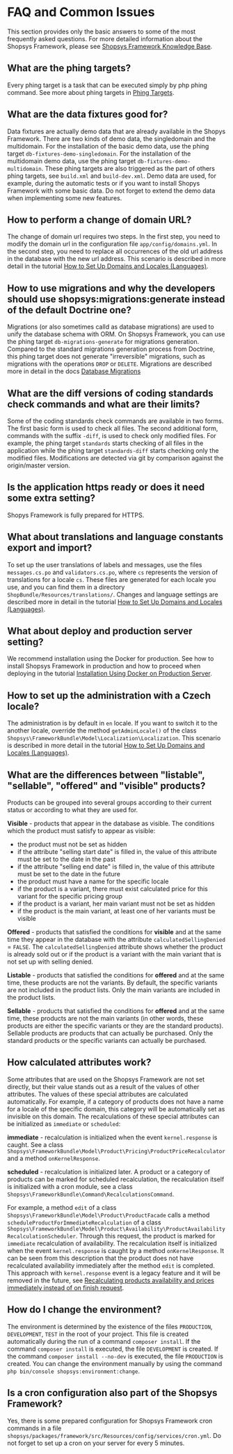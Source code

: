 # FAQ and Common Issues

This section provides only the basic answers to some of the most frequently asked questions.
For more detailed information about the Shopsys Framework, please see [Shopsys Framework Knowledge Base](../index.md).

## What are the phing targets?
Every phing target is a task that can be executed simply by php phing <target-name> command.
See more about phing targets in [Phing Targets](./phing-targets.md).

## What are the data fixtures good for?
Data fixtures are actually demo data that are already available in the Shopys Framework.
There are two kinds of demo data, the singledomain and the multidomain.
For the installation of the basic demo data, use the phing target `db-fixtures-demo-singledomain`.
For the installation of the multidomain demo data, use the phing target `db-fixtures-demo-multidomain`.
These phing targets are also triggered as the part of others phing targets, see `build.xml` and `build-dev.xml`.
Demo data are used, for example, during the automatic tests or if you want to install Shopys Framework with some basic data.
Do not forget to extend the demo data when implementing some new features.

## How to perform a change of domain URL?
The change of domain url requires two steps.
In the first step, you need to modify the domain url in the configuration file `app/config/domains.yml`.
In the second step, you need to replace all occurrences of the old url address in the database with the new url address.
This scenario is described in more detail in the tutorial [How to Set Up Domains and Locales (Languages)](./how-to-set-up-domains-and-locales.md#4-change-the-url-address-for-an-existing-domain).

## How to use migrations and why the developers should use shopsys:migrations:generate instead of the default Doctrine one?
Migrations (or also sometimes calld as database migrations) are used to unify the database schema with ORM.
On Shopsys Framework, you can use the phing target `db-migrations-generate` for migrations generation.
Compared to the standard migrations generation process from Doctrine, this phing target does not generate "irreversible" migrations, such as migrations with the operations `DROP` or `DELETE`.
Migrations are described more in detail in the docs [Database Migrations](./database-migrations.md)

## What are the diff versions of coding standards check commands and what are their limits?
Some of the coding standards check commands are available in two forms.
The first basic form is used to check all files.
The second additional form, commands with the suffix `-diff`, is used to check only modified files.
For example, the phing target `standards` starts checking of all files in the application while the phing target `standards-diff` starts checking only the modified files.
Modifications are detected via git by comparison against the origin/master version.

## Is the application https ready or does it need some extra setting?
Shopys Framework is fully prepared for HTTPS.

## What about translations and language constants export and import?
To set up the user translations of labels and messages, use the files `messages.cs.po` and `validators.cs.po`, where `cs` represents the version of translations for a locale `cs`.
These files are generated for each locale you use, and you can find them in a directory `ShopBundle/Resources/translations/`.
Changes and language settings are described more in detail in the tutorial [How to Set Up Domains and Locales (Languages)](./how-to-set-up-domains-and-locales.md#3-locale-settings).

## What about deploy and production server setting?
We recommend installation using the Docker for production.
See how to install Shopsys Framework in production and how to proceed when deploying in the tutorial [Installation Using Docker on Production Server](../installation/installation-using-docker-on-production-server.md).

## How to set up the administration with a Czech locale?
The administration is by default in `en` locale.
If you want to switch it to the another locale, override the method `getAdminLocale()` of the class `Shopsys\FrameworkBundle\Model\Localization\Localization`.
This scenario is described in more detail in the tutorial [How to Set Up Domains and Locales (Languages)](./how-to-set-up-domains-and-locales.md#36-locale-in-administration).

## What are the differences between "listable", "sellable", "offered" and "visible" products?
Products can be grouped into several groups according to their current status or according to what they are used for.

**Visible** - products that appear in the database as visible. 
The conditions which the product must satisfy to appear as visible:
- the product must not be set as hidden
- if the attribute "selling start date" is filled in, the value of this attribute must be set to the date in the past
- if the attribute "selling end date" is filled in, the value of this attribute must be set to the date in the future
- the product must have a name for the specific locale
- if the product is a variant, there must exist calculated price for this variant for the specific pricing group
- if the product is a variant, her main variant must not be set as hidden
- if the product is the main variant, at least one of her variants must be visible

**Offered** - products that satisfied the conditions for **visible** and at the same time they appear in the database with the attribute `calculatedSellingDenied` = `FALSE`.
The `calculatedSellingDenied` attribute shows whether the product is already sold out or if the product is a variant with the main variant that is not set up with selling denied.

**Listable** - products that satisfied the conditions for **offered** and at the same time, these products are not the variants.
By default, the specific variants are not included in the product lists.
Only the main variants are included in the product lists.

**Sellable** - products that satisfied the conditions for **offered** and at the same time, these products are not the main variants (in other words, these products are either the specific variants or they are the standard products).
Sellable products are products that can actually be purchased.
Only the standard products or the specific variants can actually be purchased.

## How calculated attributes work?
Some attributes that are used on the Shopsys Framework are not set directly, but their value stands out as a result of the values of other attributes.
The values of these special attributes are calculated automatically.
For example, if a category of products does not have a name for a locale of the specific domain, this category will be automatically set as invisible on this domain.
The recalculations of these special attributes can be initialized as `immediate` or `scheduled`:

**immediate** - recalculation is initialized when the event `kernel.response` is caught.
See a class `Shopsys\FrameworkBundle\Model\Product\Pricing\ProductPriceRecalculator` and a method `onKernelResponse`.

**scheduled** - recalculation is initialized later.
A product or a category of products can be marked for scheduled recalculation, the recalculation itself is initialized with a cron module, see a class `Shopsys\FrameworkBundle\Command\RecalculationsCommand`.

For example, a method `edit` of a class `Shopsys\FrameworkBundle\Model\Product\ProductFacade` calls a method `scheduleProductForImmediateRecalculation` of a class `Shopsys\FrameworkBundle\Model\Product\Availability\ProductAvailabilityRecalculationScheduler`.
Through this request, the product is marked for `immediate` recalculation of availability.
The recalculation itself is initialized when the event `kernel.response` is caught by a method `onKernelResponse`.
It can be seen from this description that the product does not have recalculated availability immediately after the method `edit` is completed.
This approach with `kernel.response` event is a legacy feature and it will be removed in the future, see [Recalculating products availability and prices immediately instead of on finish request](https://github.com/shopsys/shopsys/issues/202).

## How do I change the environment?
The environment is determined by the existence of the files `PRODUCTION`, `DEVELOPMENT`, `TEST` in the root of your project.
This file is created automatically during the run of a command `composer install`.
If the command `composer install` is executed, the file `DEVELOPMENT` is created.
If the command `composer install --no-dev` is executed, the file `PRODUCTION` is created.
You can change the environment manually by using the command `php bin/console shopsys:environment:change`.

## Is a cron configuration also part of the Shopsys Framework?
Yes, there is some prepared configuration for Shopsys Framework cron commands in a file `shopsys/packages/framework/src/Resources/config/services/cron.yml`.
Do not forget to set up a cron on your server for every 5 minutes.



